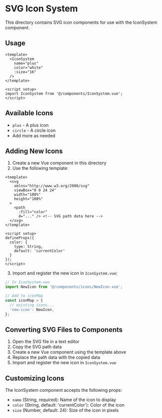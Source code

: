 # SVG Icon System

This directory contains SVG icon components for use with the IconSystem component.

## Usage

```vue
<template>
  <IconSystem 
    name="plus" 
    color="white" 
    :size="16"
  />
</template>

<script setup>
import IconSystem from '@/components/IconSystem.vue';
</script>
```

## Available Icons

- `plus` - A plus icon
- `circle` - A circle icon
- Add more as needed

## Adding New Icons

1. Create a new Vue component in this directory
2. Use the following template:

```vue
<template>
  <svg 
    xmlns="http://www.w3.org/2000/svg" 
    viewBox="0 0 24 24"
    width="100%"
    height="100%"
  >
    <path 
      :fill="color" 
      d="..." /> <!-- SVG path data here -->
  </svg>
</template>

<script setup>
defineProps({
  color: {
    type: String,
    default: 'currentColor'
  }
});
</script>
```

3. Import and register the new icon in `IconSystem.vue`:

```js
// In IconSystem.vue
import NewIcon from '@/components/icons/NewIcon.vue';

// Add to iconMap
const iconMap = {
  // existing icons...
  'new-icon': NewIcon,
};
```

## Converting SVG Files to Components

1. Open the SVG file in a text editor
2. Copy the SVG path data
3. Create a new Vue component using the template above
4. Replace the path data with the copied data
5. Import and register the new icon in `IconSystem.vue`

## Customizing Icons

The IconSystem component accepts the following props:

- `name` (String, required): Name of the icon to display
- `color` (String, default: 'currentColor'): Color of the icon
- `size` (Number, default: 24): Size of the icon in pixels 